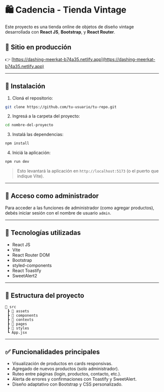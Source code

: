 # 🛍️ Cadencia - Tienda Vintage

Este proyecto es una tienda online de objetos de diseño vintage desarrollada con **React JS**, **Bootstrap**, y **React Router**.

## 📸 Sitio en producción

👉 [https://dashing-meerkat-b74a35.netlify.app](https://dashing-meerkat-b74a35.netlify.app)

---

## 🚀 Instalación

1. Cloná el repositorio:

```bash
git clone https://github.com/tu-usuario/tu-repo.git
```

2. Ingresá a la carpeta del proyecto:

```bash
cd nombre-del-proyecto
```

3. Instalá las dependencias:

```bash
npm install
```

4. Iniciá la aplicación:

```bash
npm run dev
```

> Esto levantará la aplicación en `http://localhost:5173` (o el puerto que indique Vite).

---

## 🔐 Acceso como administrador

Para acceder a las funciones de administrador (como agregar productos), debés iniciar sesión con el nombre de usuario `admin`.

---

## 🧰 Tecnologías utilizadas

- React JS
- Vite
- React Router DOM
- Bootstrap
- styled-components
- React Toastify
- SweetAlert2

---

## 📂 Estructura del proyecto

```
📁 src
 ┣ 📁 assets
 ┣ 📁 components
 ┣ 📁 contexts
 ┣ 📁 pages
 ┣ 📁 styles
 ┗ App.jsx
```

---

## ✅ Funcionalidades principales

- Visualización de productos en cards responsivas.
- Agregado de nuevos productos (solo administrador).
- Ruteo entre páginas (login, productos, contacto, etc.).
- Alerta de errores y confirmaciones con Toastify y SweetAlert.
- Diseño adaptativo con Bootstrap y CSS personalizado.


